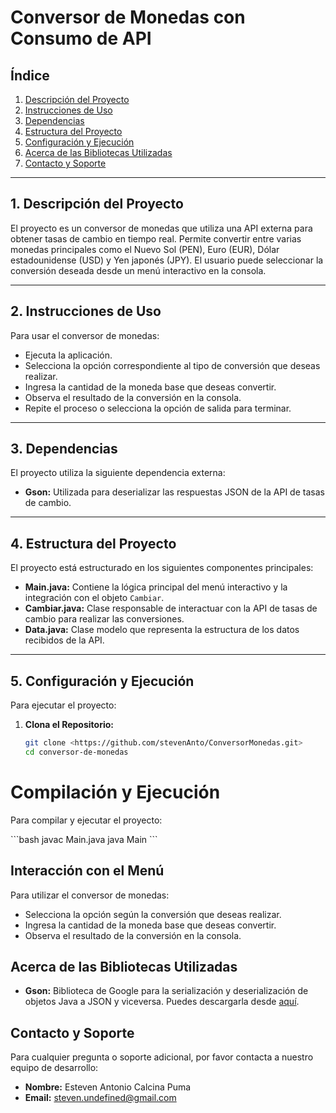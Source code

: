 # Conversor de Monedas con Consumo de API

## Índice

1. [Descripción del Proyecto](#descripción-del-proyecto)
2. [Instrucciones de Uso](#instrucciones-de-uso)
3. [Dependencias](#dependencias)
4. [Estructura del Proyecto](#estructura-del-proyecto)
5. [Configuración y Ejecución](#configuración-y-ejecución)
6. [Acerca de las Bibliotecas Utilizadas](#acerca-de-las-bibliotecas-utilizadas)
7. [Contacto y Soporte](#contacto-y-soporte)


---

## 1. Descripción del Proyecto

El proyecto es un conversor de monedas que utiliza una API externa para obtener tasas de cambio en tiempo real. Permite convertir entre varias monedas principales como el Nuevo Sol (PEN), Euro (EUR), Dólar estadounidense (USD) y Yen japonés (JPY). El usuario puede seleccionar la conversión deseada desde un menú interactivo en la consola.

---

## 2. Instrucciones de Uso

Para usar el conversor de monedas:

- Ejecuta la aplicación.
- Selecciona la opción correspondiente al tipo de conversión que deseas realizar.
- Ingresa la cantidad de la moneda base que deseas convertir.
- Observa el resultado de la conversión en la consola.
- Repite el proceso o selecciona la opción de salida para terminar.

---

## 3. Dependencias

El proyecto utiliza la siguiente dependencia externa:

- **Gson:** Utilizada para deserializar las respuestas JSON de la API de tasas de cambio.

---

## 4. Estructura del Proyecto

El proyecto está estructurado en los siguientes componentes principales:

- **Main.java:** Contiene la lógica principal del menú interactivo y la integración con el objeto `Cambiar`.
- **Cambiar.java:** Clase responsable de interactuar con la API de tasas de cambio para realizar las conversiones.
- **Data.java:** Clase modelo que representa la estructura de los datos recibidos de la API.

---

## 5. Configuración y Ejecución

Para ejecutar el proyecto:

1. **Clona el Repositorio:**
   ```bash
   git clone <https://github.com/stevenAnto/ConversorMonedas.git>
   cd conversor-de-monedas
   ```
# Compilación y Ejecución

Para compilar y ejecutar el proyecto:

\```bash
javac Main.java
java Main
\```

## Interacción con el Menú

Para utilizar el conversor de monedas:

- Selecciona la opción según la conversión que deseas realizar.
- Ingresa la cantidad de la moneda base que deseas convertir.
- Observa el resultado de la conversión en la consola.

## Acerca de las Bibliotecas Utilizadas

- **Gson:** Biblioteca de Google para la serialización y deserialización de objetos Java a JSON y viceversa. Puedes descargarla desde [aquí](https://github.com/google/gson/releases).

## Contacto y Soporte

Para cualquier pregunta o soporte adicional, por favor contacta a nuestro equipo de desarrollo:

- **Nombre:** Esteven Antonio Calcina Puma
- **Email:** [steven.undefined@gmail.com](mailto:steven.undefined@gmail.com)
